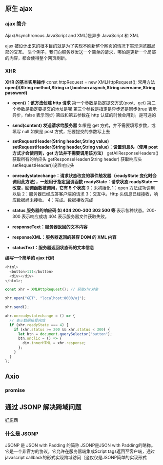 ## 原生 ajax

### ajax 简介

Ajax(Asynchronous JavaScript and XML)是异步 JavaScript 和 XML

ajax 被设计出来的根本目的就是为了实现不刷新整个网页的情况下实现浏览器局部的交互。
举个例子，我们向服务器发送一个简单的请求，哪怕是更新一个局部的内容，都会使得整个网页刷新。

### XHR

**XHR 的基本实用操作**
const httpRequest = new XMLHttpRequest();
常用方法
**open()(String method,String url,boolean asynch,String username,String password)**

- **open()：该方法创建 http 请求**
  第一个参数是指定提交方式(post、get)
  第二个参数是指定要提交的地址是哪
  第三个参数是指定是异步还是同步(true 表示异步，false 表示同步)
  第四和第五参数在 http 认证的时候会用到。是可选的
- **send(content) 发送请求给服务器**
  如果是 get 方式，并不需要填写参数，或填写 null
  如果是 post 方式，把要提交的参数写上去

- **setRequestHeader(String header,String value)
  setRequestHeader(String header,String value)：设置消息头（使用 post 方式才会使用到，get 方法并不需要调用该方法）**
  getAllResponseHeaders() 获取所有的响应头
  getResponseHeader(String header) 获取响应头
  setRequestHeader()设置响应头
- **onreadystatechange：请求状态改变的事件触发器（readyState 变化时会调用此方法），一般用于指定回调函数**
  **readyState：请求状态 readyState 一改变，回调函数被调用，它有 5 个状态**
  0：未初始化
  1：open 方法成功调用以后
  2：服务器已经应答客户端的请求
  3：交互中。Http 头信息已经接收，响应数据尚未接收。
  4：完成。数据接收完成
- **status 服务器的响应码 如 404 200-300 303 500 等** 表示各种状态。200-300 表示响应成功 404 表示服务器文件获取失败。
- **responseText：服务器返回的文本内容**
- **responseXML：服务器返回的兼容 DOM 的 XML 内容**
- **statusText：服务器返回状态码的文本信息**

**编写一个简单的 ajax 代码**

```js {.line-numbers}
<html>
  <button>111</button>
  <div></div>
</html>;

const xhr = XMLHttpRequest(); // 获取xhr对象

xhr.open("GET", "localhost:8000/aj");

xhr.send();

xhr.onreadystatechange = () => {
  // 表示数据接受完成
  if (xhr.readyState === 4) {
    if (xhr.status >= 200 && xhr.status < 300) {
      let btn = document.querySelector("button");
      btn.onclic = () => {
        div.innerHTML = xhr.response;
      };
    }
  }
};
```

## Axio

### promise

## 通过 JSONP 解决跨域问题

[好东西](https://www.cnblogs.com/soyxiaobi/p/9616011.html)

### 什么是 JSONP

JSONP 是 JSON with Padding 的简称
JSONP是JSON with Padding的略称。它是一个非官方的协议，它允许在服务器端集成Script tags返回至客户端，通过javascript callback的形式实现跨域访问（这仅仅是JSONP简单的实现形式